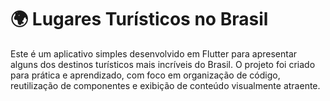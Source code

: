 # **🌍 Lugares Turísticos no Brasil**
Este é um aplicativo simples desenvolvido em Flutter para apresentar alguns dos destinos turísticos mais incríveis do Brasil. O projeto foi criado para prática e aprendizado, com foco em organização de código, reutilização de componentes e exibição de conteúdo visualmente atraente.

